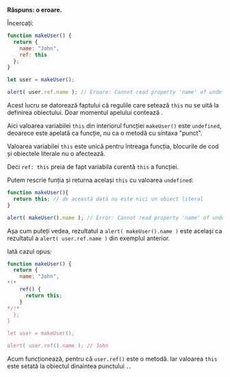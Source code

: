 **Răspuns: o eroare.**

Încercați:
```js run
function makeUser() {
  return {
    name: "John",
    ref: this
  };
}

let user = makeUser();

alert( user.ref.name ); // Eroare: Cannot read property 'name' of undefined
```

Acest lucru se datorează faptului că regulile care setează `this` nu se uită la definirea obiectului. Doar momentul apelului contează .

Aici valoarea variabilei `this` din interiorul funcției `makeUser()` este `undefined`, deoarece este apelată ca funcție, nu ca o metodă cu sintaxa "punct".

Valoarea variabilei `this` este unică pentru întreaga funcția, blocurile de cod și obiectele literale nu o afectează.

Deci `ref: this` preia de fapt variabila curentă `this` a funcției.

Putem rescrie funția și returna același `this` cu valoarea `undefined`: 

```js run
function makeUser(){
  return this; // de această dată nu este nici un obiect literal
}

alert( makeUser().name ); // Error: Cannot read property 'name' of undefined
```
Așa cum puteți vedea, rezultatul a `alert( makeUser().name )` este același ca rezultatul a `alert( user.ref.name )` din exemplul anterior.

Iată cazul opus:


```js run
function makeUser() {
  return {
    name: "John",
*!*
    ref() {
      return this;
    }
*/!*
  };
}

let user = makeUser();

alert( user.ref().name ); // John
```

Acum funcționează, pentru că `user.ref()` este o metodă. Iar valoarea `this` este setată la obiectul dinaintea punctului `.`.
